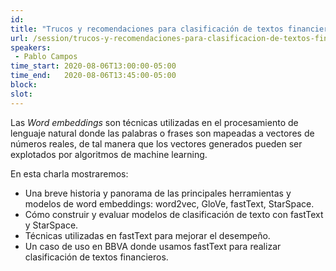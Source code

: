 ```yaml
---
id: 
title: "Trucos y recomendaciones para clasificación de textos financieros"
url: /session/trucos-y-recomendaciones-para-clasificacion-de-textos-financieros/
speakers:
 - Pablo Campos
time_start: 2020-08-06T13:00:00-05:00
time_end:   2020-08-06T13:45:00-05:00
block: 
slot: 
---
```


Las <em>Word embeddings</em> son técnicas utilizadas en el procesamiento de lenguaje natural donde las palabras o frases son mapeadas a vectores de números reales, de tal manera que los vectores generados pueden ser explotados por algoritmos de machine learning.

En esta charla mostraremos:
<ul>
 	<li>Una breve historia y panorama de las principales herramientas y modelos de word embeddings: word2vec, GloVe, fastText, StarSpace.</li>
 	<li>Cómo construir y evaluar modelos de clasificación de texto con fastText y StarSpace.</li>
 	<li>Técnicas utilizadas en fastText para mejorar el desempeño.</li>
 	<li>Un caso de uso en BBVA donde usamos fastText para realizar clasificación de textos financieros.</li>
</ul>
&nbsp;